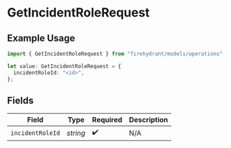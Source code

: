 # GetIncidentRoleRequest

## Example Usage

```typescript
import { GetIncidentRoleRequest } from "firehydrant/models/operations";

let value: GetIncidentRoleRequest = {
  incidentRoleId: "<id>",
};
```

## Fields

| Field              | Type               | Required           | Description        |
| ------------------ | ------------------ | ------------------ | ------------------ |
| `incidentRoleId`   | *string*           | :heavy_check_mark: | N/A                |
